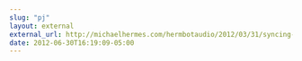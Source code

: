 ```yaml
---
slug: "pj"
layout: external
external_url: http://michaelhermes.com/hermbotaudio/2012/03/31/syncing-podcast-tracks/
date: 2012-06-30T16:19:09-05:00
---
```

